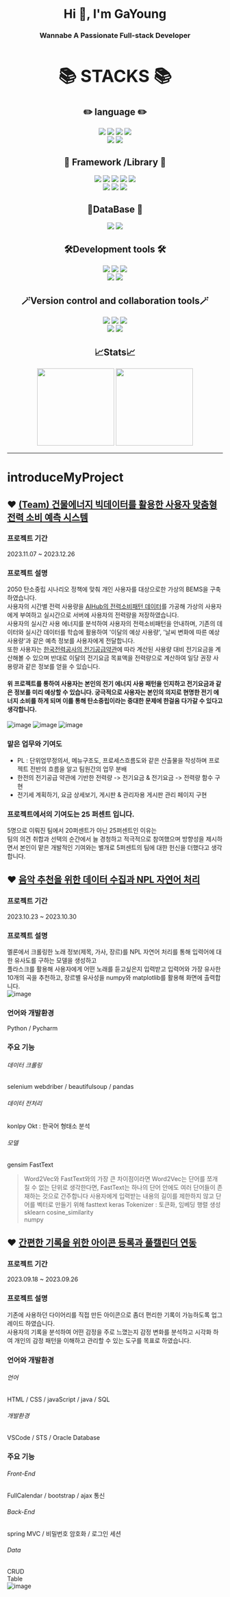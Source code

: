 
<h1 align="center">Hi 👋, I'm GaYoung</h1>
<h3 align="center">Wannabe A Passionate Full-stack Developer</h3>


<div align="center">

<div style="text-align: center;">
  <h1 style="font-size: 40px;">📚 STACKS 📚</h1>
</div>

<div align=center> 
  <h2>✏️ language ✏️</h2>
  <img src="https://img.shields.io/badge/java-007396?style=for-the-badge&logo=java&logoColor=white"> 
  <img src="https://img.shields.io/badge/html5-E34F26?style=for-the-badge&logo=html5&logoColor=white"> 
  <img src="https://img.shields.io/badge/css-1572B6?style=for-the-badge&logo=css3&logoColor=white"> 
  <img src="https://img.shields.io/badge/javascript-F7DF1E?style=for-the-badge&logo=javascript&logoColor=black"> <br>
  <img src="https://img.shields.io/badge/python-3776AB?style=for-the-badge&logo=python&logoColor=white">
  <img src="https://img.shields.io/badge/markdown-000000?style=for-the-badge&logo=markdown&logoColor=white"> 

  
  <br>
  <h2>📖 Framework /Library 📖</h2>
  
  <img src="https://img.shields.io/badge/jquery-0769AD?style=for-the-badge&logo=jquery&logoColor=white">
  <img src="https://img.shields.io/badge/flask-000000?style=for-the-badge&logo=flask&logoColor=white"> 
  <img src="https://img.shields.io/badge/bootstrap-7952B3?style=for-the-badge&logo=bootstrap&logoColor=white">
  <img src="https://img.shields.io/badge/spring-6DB33F?style=for-the-badge&logo=spring&logoColor=white"> 
  <img src="https://img.shields.io/badge/springboot-6DB33F?style=for-the-badge&logo=springboot&logoColor=white"> <br>
  <img src="https://img.shields.io/badge/apachemaven-C71A36?style=for-the-badge&logo=apachemaven&logoColor=white">
  <img src="https://img.shields.io/badge/pandas-150458?style=for-the-badge&logo=pandas&logoColor=white">
  <img src="https://img.shields.io/badge/numpy-013243?style=for-the-badge&logo=numpy&logoColor=white">
  
  
  <br>
  <h2>💾DataBase 💾</h2>
  <img src="https://img.shields.io/badge/oracle-3B00B9?style=for-the-badge&logo=oracle&logoColor=white"> 
  <img src="https://img.shields.io/badge/sqlite-003B57?style=for-the-badge&logo=sqlite&logoColor=white"> 

   <br>
  <h2>🛠️Development tools 🛠️</h2>
  <img src="https://img.shields.io/badge/eclipseide-2C2255?style=for-the-badge&logo=eclipseide&logoColor=white">
  <img src="https://img.shields.io/badge/visualstudiocode-007ACC?style=for-the-badge&logo=visualstudiocode&logoColor=white">
  <img src="https://img.shields.io/badge/pycharm-FFFC00?style=for-the-badge&logo=pycharm&logoColor=black">
  <br>
  <img src="https://img.shields.io/badge/googlecolab-F9AB00?style=for-the-badge&logo=googlecolab&logoColor=black"> 
  <img src="https://img.shields.io/badge/apache tomcat-F8DC75?style=for-the-badge&logo=apachetomcat&logoColor=black">
  
  <br>
  <h2>🪄Version control and collaboration tools🪄</h2>
  <img src="https://img.shields.io/badge/SVN-F8DC75?style=for-the-badge&logo=apachetomcat&logoColor=black">
  <img src="https://img.shields.io/badge/jenkins-D24939?style=for-the-badge&logo=jenkins&logoColor=black">
  <img src="https://img.shields.io/badge/notion-000000?style=for-the-badge&logo=notion&logoColor=white">
  <br>
  <img src="https://img.shields.io/badge/github-181717?style=for-the-badge&logo=github&logoColor=white">
  <img src="https://img.shields.io/badge/git-F05032?style=for-the-badge&logo=git&logoColor=white">
  <br>
</div>

## 📈Stats📈
<div style="text-align: center;">
  
<!-- [![Solved.ac프로필](http://mazassumnida.wtf/api/generate_badge?boj=Yoon1717)](https://solved.ac/Yoon1717) -->

</div>

<p>
  <img height="180em" src="https://github-readme-stats-veggie-garden.vercel.app/api?username=Yoon1717&show_icons=true&include_all_commits=true&bg_color=30,e96443,904e95&title_color=fff&text_color=fff">
  <img height="180em" src="https://github-readme-stats.vercel.app/api/top-langs/?username=Yoon1717&layout=compact&bg_color=30,e96443,904e95&title_color=fff&text_color=fff">
</p>
</div>

<hr>

# introduceMyProject

## ❤️ [(Team) 건물에너지 빅데이터를 활용한 사용자 맞춤형 전력 소비 예측 시스템](https://github.com/Yoon1717/TeamEcoala)
### 프로젝트 기간
 2023.11.07 ~ 2023.12.26
### 프로젝트 설명 
2050 탄소중립 시나리오 정책에 맞춰 개인 사용자를 대상으로한 가상의 BEMS을 구축하였습니다. <br> 사용자의 시간별 전력 사용량을 [AIHub의 전력소비패턴 데이터](https://www.aihub.or.kr/aihubdata/data/view.do?currMenu=115&topMenu=100&aihubDataSe=realm&dataSetSn=71359)를 가공해 가상의 사용자에게 부여하고 실시간으로 서버에 사용자의 전력량을 저장하였습니다. <br> 사용자의 실시간 사용 에너지를 분석하여 사용자의 전력소비패턴을 안내하며, 기존의 데이터와 실시간 데이터를 학습에 활용하여 '이달의 예상 사용량', '날씨 변화에 따른 예상 사용량'과 같은 예측 정보를 사용자에게 전달합니다.<br> 또한 사용자는 [한국전력공사의 전기공급약관](https://cyber.kepco.co.kr/ckepco/front/jsp/CY/D/C/CYDCHP00401.jsp)에 따라 계산된 사용량 대비 전기요금을 계산해볼 수 있으며 반대로 이달의 전기요금 목표액을 전력량으로 계산하여 일당 권장 사용량과 같은 정보를 얻을 수 있습니다. 
#### 위 프로젝트를 통하여 사용자는 본인의 전기 에너지 사용 패턴을 인지하고 전기요금과 같은 정보를 미리 예상할 수 있습니다. 궁극적으로 사용자는 본인의 의지로 현명한 전기 에너지 소비를 하게 되며 이를 통해 탄소중립이라는 중대한 문제에 한걸음 다가갈 수 있다고 생각합니다.
![image](https://github.com/Yoon1717/Yoon1717/assets/142978097/0a10c99f-8053-4d19-86fa-82d17dc7fbde)
![image](https://github.com/Yoon1717/Yoon1717/assets/142978097/62052c5c-e7b8-4eb7-9810-1fda666d454e)
![image](https://github.com/Yoon1717/Yoon1717/assets/142978097/9ecaaca1-f954-42a5-9ea5-8d142a610a8f)




### 맡은 업무와 기여도
- PL : 단위업무정의서, 메뉴구조도, 프로세스흐름도와 같은 산출물을 작성하며 프로젝트 전반의 흐름을 알고 팀원간의 업무 분배
- 한전의 전기공급 약관에 기반한 전력량 -> 전기요금 & 전기요금 -> 전력량 함수 구현
- 전기세 계획하기, 요금 상세보기, 게시판 & 관리자용 게시판 관리 페이지 구현
### 프로젝트에서의 기여도는 25 퍼센트 입니다.
5명으로 이뤄진 팀에서 20퍼센트가 아닌 25퍼센트인 이유는 
<br>팀의 의견 취합과 선택의 순간에서 늘 경청하고 적극적으로 참여했으며 방향성을 제시하면서 본인이 맡은 개발적인 기여와는 별개로 5퍼센트의 팀에 대한 헌신을 더했다고 생각합니다.


 

## ❤️ [음악 추천을 위한 데이터 수집과 NPL 자연어 처리](https://github.com/Yoon1717/MusicRecommend/blob/main/musicRecommend.pdf "MusicRecommend")
### 프로젝트 기간
 2023.10.23 ~ 2023.10.30
### 프로젝트 설명 
멜론에서 크롤링한 노래 정보(제목, 가사, 장르)를 NPL 자연어 처리를 통해 입력어에 대한 유사도를 구하는 모델을 생성하고 <br>플라스크를 활용해 사용자에게 어떤 노래를 듣고싶은지 입력받고 입력어와 가장 유사한 10개의 곡을 추천하고, 장르별 유사성을 numpy와 matplotlib를 활용해 화면에 출력합니다.
<br>
![image](https://github.com/Yoon1717/Yoon1717/assets/142978097/16a9853b-d90e-4e5b-8ea4-30c35ba571b8)
### 언어와 개발환경
Python / Pycharm

### 주요 기능
###### 데이터 크롤링
selenium webdriber / beautifulsoup / pandas
  
###### 데이터 전처리
konlpy Okt : 한국어 형태소 분석
  
###### 모델
gensim FastText
> Word2Vec와 FastText와의 가장 큰 차이점이라면 Word2Vec는 단어를 쪼개질 수 없는 단위로 생각한다면, FastText는 하나의 단어 안에도 여러 단어들이 존재하는 것으로 간주합니다
사용자에게 입력받는 내용의 길이를 제한하지 않고 단어를 벡터로 만들기 위해 fasttext
keras Tokenizer : 토큰화, 임베딩 행렬 생성 <br>
sklearn cosine_similarity <br>
numpy <br>
  
## ❤️ [간편한 기록을 위한 아이콘 등록과 풀캘린더 연동](https://github.com/Yoon1717/YoonyCalendar/blob/main/YoonyCalendar.pdf "YoonCalendar")
### 프로젝트 기간 
2023.09.18 ~ 2023.09.26
### 프로젝트 설명 
기존에 사용하던 다이어리를 직접 만든 아이콘으로 좀더 편리한 기록이 가능하도록 업그레이드 하였습니다. <br> 사용자의 기록을 분석하여 어떤 감정을 주로 느꼈는지 감정 변화를 분석하고 시각화 하여 개인의 감정 패턴을 이해하고 관리할 수 있는 도구를 목표로 하였습니다.
### 언어와 개발환경
###### 언어
HTML / CSS / javaScript / java / SQL
  
###### 개발환경
VSCode / STS / Oracle Database

### 주요 기능
###### Front-End
FullCalendar / bootstrap / ajax 통신

###### Back-End
spring MVC / 비밀번호 암호화 / 로그인 세션

###### Data
CRUD <br>
Table <br>
![image](https://github.com/Yoon1717/Yoon1717/assets/142978097/37c92dee-19c3-4ce0-81aa-7b5ff60c036c)




